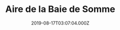 ---
date: 2019-08-17T03:07:04.000Z
title: Aire de la Baie de Somme
latitude: 50.16774279477733
longitude: 1.7547994395395308
url: http://www.baiedesomme.fr/fr/aire-autoroutiere-de-la-baie-de-somme
category: checkin
---